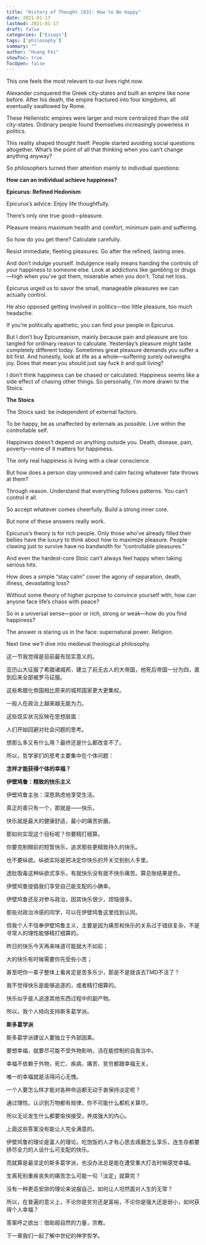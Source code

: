 ```yaml
---
title: "History of Thought [03]: How to Be Happy"
date: 2021-01-17
lastmod: 2021-01-17
draft: false
categories: ["Essays"]
tags: ['philosophy']
summary: ""
author: "Huang Fei"
showToc: true
TocOpen: false
---
```


This one feels the most relevant to our lives right now.

Alexander conquered the Greek city-states and built an empire like none before. After his death, the empire fractured into four kingdoms, all eventually swallowed by Rome.

These Hellenistic empires were larger and more centralized than the old city-states. Ordinary people found themselves increasingly powerless in politics.

This reality shaped thought itself: People started avoiding social questions altogether. What’s the point of all that thinking when you can’t change anything anyway?

So philosophers turned their attention mainly to individual questions:

**How can an individual achieve happiness?**

**Epicurus: Refined Hedonism**

Epicurus’s advice: Enjoy life thoughtfully.

There’s only one true good—pleasure.

Pleasure means maximum health and comfort, minimum pain and suffering.

So how do you get there? Calculate carefully.

Resist immediate, fleeting pleasures. Go after the refined, lasting ones.

And don’t indulge yourself. Indulgence really means handing the controls of your happiness to someone else. Look at addictions like gambling or drugs—high when you’ve got them, miserable when you don’t. Total net loss.

Epicurus urged us to savor the small, manageable pleasures we can actually control.

He also opposed getting involved in politics—too little pleasure, too much headache.

If you’re politically apathetic, you can find your people in Epicurus.

But I don’t buy Epicureanism, mainly because pain and pleasure are too tangled for ordinary reason to calculate. Yesterday’s pleasure might taste completely different today. Sometimes great pleasure demands you suffer a bit first. And honestly, look at life as a whole—suffering surely outweighs joy. Does that mean you should just say fuck it and quit living?

I don’t think happiness can be chased or calculated. Happiness seems like a side effect of chasing other things. So personally, I’m more drawn to the Stoics.

**The Stoics**

The Stoics said: be independent of external factors.

To be happy, be as unaffected by externals as possible. Live within the controllable self.

Happiness doesn’t depend on anything outside you. Death, disease, pain, poverty—none of it matters for happiness.

The only real happiness is living with a clear conscience.

But how does a person stay unmoved and calm facing whatever fate throws at them?

Through reason. Understand that everything follows patterns. You can’t control it all.

So accept whatever comes cheerfully. Build a strong inner core.

But none of these answers really work.

Epicurus’s theory is for rich people. Only those who’ve already filled their bellies have the luxury to think about how to maximize pleasure. People clawing just to survive have no bandwidth for “controllable pleasures.”

And even the hardest-core Stoic can’t always feel happy when taking serious hits.

How does a simple “stay calm” cover the agony of separation, death, illness, devastating loss?

Without some theory of higher purpose to convince yourself with, how can anyone face life’s chaos with peace?

So in a universal sense—poor or rich, strong or weak—how do you find happiness?

The answer is staring us in the face: supernatural power. Religion.

Next time we’ll dive into medieval theological philosophy.

这一节我觉得是目前最有现实意义的。

亚历山大征服了希腊诸城邦，建立了前无古人的大帝国，他死后帝国一分为四，直到后来全部被罗马征服。

这些希腊化帝国相比原来的城邦国家更大更集权。

一般人在政治上越来越无能为力。

这些现实状况反映在思想层面：

人们开始回避对社会问题的思考。

想那么多又有什么用？最终还是什么都改变不了。

所以，哲学家们的思考主要集中在个体问题：

**怎样才能获得个体的幸福？**

**伊壁鸠鲁：精致的快乐主义**

伊壁鸠鲁主张：深思熟虑地享受生活。

真正的善只有一个，那就是——快乐。

快乐就是最大的健康舒适，最小的痛苦折磨。

那如何实现这个目标呢？你要精打细算。

你要克制眼前的短暂快乐，追求那些更精致持久的快乐。

也不要纵欲。纵欲实际是把决定你快乐的开关交到别人手里。

透批吸毒这种纵欲式享乐，有就快乐没有就不快乐痛苦。算总账结果是负。

伊壁鸠鲁提倡我们享受自己能支配的小确幸。

伊壁鸠鲁还反对参与政治，因其快乐很少，烦恼很多。

那些对政治冷感的同学，可以在伊壁鸠鲁这里找到认同。

但我个人不信奉伊壁鸠鲁主义，主要是因为痛苦和快乐的关系过于错综复杂，不是寻常人的理性能够精打细算的。

昨日的快乐今天再来味道可能就大不如前；

大的快乐有时候需要你先受些小苦；

甚至吧你一辈子整体上看肯定是苦多乐少，那是不是就该去TMD不活了？

我不觉得快乐是能够追逐的，或者精打细算的。

快乐似乎是人追逐其他东西过程中的副产物。

所以，我个人倾向支持斯多葛学派。

**斯多葛学派**

斯多葛学派建议人要独立于外部因素。

要想幸福，就要尽可能不受外物影响，活在能控制的自我当中。

幸福不依赖于外物，死亡、疾病、痛苦、贫穷都跟幸福无关。

唯一的幸福就是活得问心无愧。

一个人要怎么样才能对各种命运都无动于衷保持淡定呢？

通过理性。认识到万物都有规律，你不可能什么都机关算尽。

所以无论发生什么都要愉快接受，养成强大的内心。

上面这些答案没有能让人完全满意的。

伊壁鸠鲁的理论是富人的理论。吃饱饭的人才有心思去琢磨怎么享乐，连生存都要拼尽全力的人谈什么可支配的快乐。

而就算是最坚定的斯多葛学派，也没办法总是能在遭受重大打击时候感觉幸福。

生离死别重疾丧失的痛苦怎么可能一句「淡定」就算完？

没有一种更高安排的理论来说服自己，如何让人坦然面对人生的无常？

所以，在普遍的意义上，不论你是贫穷还是富裕，不论你是强大还是弱小，如何获得个人幸福？

答案呼之欲出：借助超自然的力量，宗教。

下一章我们一起了解中世纪的神学哲学。